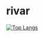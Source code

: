 # rivar
[![Top Langs](https://github-readme-stats-git-masterrstaa-rickstaa.vercel.app/api/top-langs/?username=ritvikvarghese)](https://github.com/ritvikvarghese/rivar)
